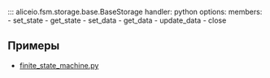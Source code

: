 ::: aliceio.fsm.storage.base.BaseStorage
    handler: python
    options:
      members:
        - set_state
        - get_state
        - set_data
        - get_data
        - update_data
        - close


## Примеры
* [finite_state_machine.py](https://github.com/K1rL3s/aliceio/blob/examples/examples/finite_state_machine.py)
